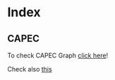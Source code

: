 # Index

## CAPEC
<p>To check CAPEC Graph <a href="https://misterbugs.github.io/dataviz-public/capec_graph.html">click here</a>!</p>

Check also [this](https://misterbugs.github.io/dataviz-public/nxgraph.html?jsonfile=CAPECs.json)